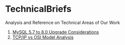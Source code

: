 # TechnicalBriefs
Analysis and Reference on Technical Areas of Our Work

1. [MySQL 5.7 to 8.0 Upgrade Considerations](https://github.com/k3nh/TechnicalBriefs/blob/main/Star-Brief-1/Star-Brief-1.pdf)
2. [TCP/IP vs OSI Model Analysis](https://github.com/k3nh/TechnicalBriefs/blob/main/Starficient-Brief-TCPIPvsOSI/Starficient-Brief-TCPIPvsOSI.pdf)
   
